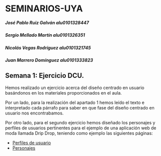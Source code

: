 # SEMINARIOS-UYA

##### José Pablo Ruiz Galván alu0101328447

##### Sergio Mellado Martín alu0101326351

##### Nicolás Vegas Rodríguez alu0101321745

##### Juan Marrero Domínguez alu0101333823

## Semana 1: Ejercicio DCU.

Hemos realizado un ejercicio acerca del diseño centrado en usuario basándonos en los materiales proporcionados en el aula.

Por un lado, para la realización del apartado 1 hemos leído el texto e interpretado cada párrafo para saber en que fase del diseño centrado en usuario nos encontrabamos.

Por otro lado, para el segundo ejercicio hemos diseñado los personajes y perfiles de usuarios pertinentes para el ejemplo de una aplicación web de moda llamada Drip Drop, teniendo como ejemplo las siguientes páginas:

- [Perfiles de usuario](http://www.uiaccess.com/justask/es/users_eg.html)
- [Personajes](http://www.uiaccess.com/justask/es/personas_eg.html)
